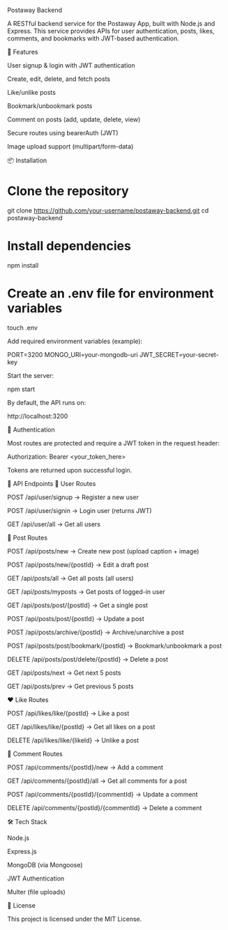 Postaway Backend

A RESTful backend service for the Postaway App, built with Node.js and Express.
This service provides APIs for user authentication, posts, likes, comments, and bookmarks with JWT-based authentication.

🚀 Features

User signup & login with JWT authentication

Create, edit, delete, and fetch posts

Like/unlike posts

Bookmark/unbookmark posts

Comment on posts (add, update, delete, view)

Secure routes using bearerAuth (JWT)

Image upload support (multipart/form-data)

📦 Installation
# Clone the repository
git clone https://github.com/your-username/postaway-backend.git
cd postaway-backend

# Install dependencies
npm install

# Create an .env file for environment variables
touch .env


Add required environment variables (example):

PORT=3200
MONGO_URI=your-mongodb-uri
JWT_SECRET=your-secret-key


Start the server:

npm start


By default, the API runs on:

http://localhost:3200

🔑 Authentication

Most routes are protected and require a JWT token in the request header:

Authorization: Bearer <your_token_here>


Tokens are returned upon successful login.

📖 API Endpoints
👤 User Routes

POST /api/user/signup → Register a new user

POST /api/user/signin → Login user (returns JWT)

GET /api/user/all → Get all users

📝 Post Routes

POST /api/posts/new → Create new post (upload caption + image)

POST /api/posts/new/{postId} → Edit a draft post

GET /api/posts/all → Get all posts (all users)

GET /api/posts/myposts → Get posts of logged-in user

GET /api/posts/post/{postId} → Get a single post

POST /api/posts/post/{postId} → Update a post

POST /api/posts/archive/{postId} → Archive/unarchive a post

POST /api/posts/post/bookmark/{postId} → Bookmark/unbookmark a post

DELETE /api/posts/post/delete/{postId} → Delete a post

GET /api/posts/next → Get next 5 posts

GET /api/posts/prev → Get previous 5 posts

❤️ Like Routes

POST /api/likes/like/{postId} → Like a post

GET /api/likes/like/{postId} → Get all likes on a post

DELETE /api/likes/like/{likeId} → Unlike a post

💬 Comment Routes

POST /api/comments/{postId}/new → Add a comment

GET /api/comments/{postId}/all → Get all comments for a post

POST /api/comments/{postId}/{commentId} → Update a comment

DELETE /api/comments/{postId}/{commentId} → Delete a comment

🛠 Tech Stack

Node.js

Express.js

MongoDB (via Mongoose)

JWT Authentication

Multer (file uploads)

📜 License

This project is licensed under the MIT License.
